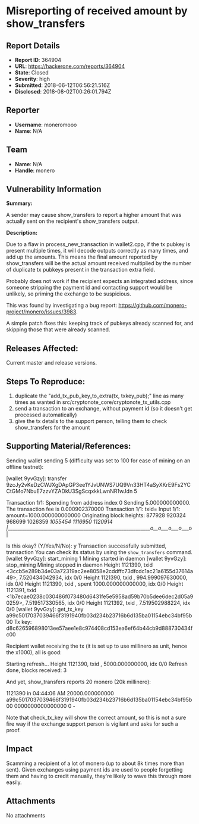 # Misreporting of received amount by show_transfers

## Report Details
- **Report ID**: 364904
- **URL**: https://hackerone.com/reports/364904
- **State**: Closed
- **Severity**: high
- **Submitted**: 2018-06-12T06:56:21.516Z
- **Disclosed**: 2018-08-02T00:26:01.794Z

## Reporter
- **Username**: moneromooo
- **Name**: N/A

## Team
- **Name**: N/A
- **Handle**: monero

## Vulnerability Information
**Summary:**

A sender may cause show_transfers to report a higher amount that was actually sent on the recipient's show_transfers output.

**Description:** 

Due to a flaw in process_new_transaction in wallet2.cpp, if the tx pubkey is present multiple times, it will decode outputs correctly as many times, and add up the amounts. This means the final amount reported by show_transfers will be the actual amount received multiplied by the number of duplicate tx pubkeys present in the transaction extra field.

Probably does not work if the recipient expects an integrated address, since someone stripping the payment id and contacting support would be unlikely, so priming the exchange to be suspicious.

This was found by investigating a bug report: https://github.com/monero-project/monero/issues/3983.

A simple patch fixes this: keeping track of pubkeys already scanned for, and skipping those that were already scanned.

## Releases Affected:

Current master and release versions.

## Steps To Reproduce:

1. duplicate the "add_tx_pub_key_to_extra(tx, txkey_pub);" line as many times as wanted in src/cryptonote_core/cryptonote_tx_utils.cpp
2. send a transaction to an exchange, without payment id (so it doesn't get processed automatically)
3. give the tx details to the support person, telling them to check show_transfers for the amount

## Supporting Material/References:

Sending wallet sending 5 (difficulty was set to 100 for ease of mining on an offline testnet):

[wallet 9yvGzy]: transfer 9zcJy2vKeDzCWJXgDApGP3ee1YJvUNWS7UQ9Vn33HT4aSyXKrE9Fs2YCCtGMo7NbuE7zzvYZADkU3SgScqxkkLwnNR1wJdn 5

Transaction 1/1:
Spending from address index 0
Sending 5.000000000000.  The transaction fee is 0.000902370000
Transaction 1/1: txid=<a99c5017037039466f3191940fb03d234b23716b6d135ba01154ebc34bf95b00>
Input 1/1: amount=1000.000000000000
Originating block heights:  877928 920324 968699 1026359 *1055454 1116950 1120914
|_____________________________________________________________o__o___o___o_*___o|


Is this okay?  (Y/Yes/N/No): y
Transaction successfully submitted, transaction <a99c5017037039466f3191940fb03d234b23716b6d135ba01154ebc34bf95b00>
You can check its status by using the `show_transfers` command.
[wallet 9yvGzy]: start_mining 1
Mining started in daemon
[wallet 9yvGzy]: stop_mining
Mining stopped in daemon
Height 1121390, txid <3ccb5e289b34e03a72319ac2ee8058e2cddffc73dfcdc1ac21a6155d37614a49>, 7.520434042934, idx 0/0
Height 1121390, txid <a99c5017037039466f3191940fb03d234b23716b6d135ba01154ebc34bf95b00>, 994.999097630000, idx 0/0
Height 1121390, txid <a99c5017037039466f3191940fb03d234b23716b6d135ba01154ebc34bf95b00>, spent 1000.000000000000, idx 0/0
Height 1121391, txid <1b7ecae0238c030486f073480d6431fe5e5958ad59b70b5dee6dec2d05a90259>, 7.519517330565, idx 0/0
Height 1121392, txid <a38f31c5d7257fa803417d9055124627567ea86c7b2c5d2456dbeeb89bc2c288>, 7.519502988224, idx 0/0
[wallet 9yvGzy]: get_tx_key a99c5017037039466f3191940fb03d234b23716b6d135ba01154ebc34bf95b00
Tx key: d8c626596898013ee57aee1e8c974408cd153ea6ef64b44cb9d888730434fc00

Recipient wallet receiving the tx (it is set up to use millinero as unit, hence the x1000), all is good:

[wallet 9zcJy2]: refresh
Starting refresh...
Height 1121390, txid <a99c5017037039466f3191940fb03d234b23716b6d135ba01154ebc34bf95b00>, 5000.000000000, idx 0/0
Refresh done, blocks received: 3                                

And yet, show_transfers reports 20 monero (20k millinero):

 1121390     in      04:44:06 AM      20000.000000000 a99c5017037039466f3191940fb03d234b23716b6d135ba01154ebc34bf95b00 0000000000000000 0 - 


Note that check_tx_key will show the correct amount, so this is not a sure fire way if the exchange support person is vigilant and asks for such a proof.

## Impact

Scamming a recipient of a lot of monero (up to about 8k times more than sent). Given exchanges using payment ids are used to people forgetting them and having to credit manually, they're likely to wave this through more easily.

## Attachments
No attachments

